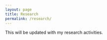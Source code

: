 ```yaml
---
layout: page
title: Research
permalink: /research/
---
```


This will be updated with my research activities.
